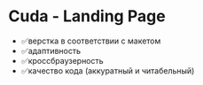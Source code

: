 #  Cuda - Landing Page 

- :white_check_mark:верстка в соответствии с макетом
- :white_check_mark:адаптивность
- :white_check_mark:кроссбраузерность
- :white_check_mark:качество кода (аккуратный и читабельный)

